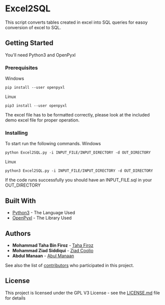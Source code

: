 # Excel2SQL
This script converts tables created in excel into SQL queries for easoy conversion of excel to SQL. 

## Getting Started

You'll need Python3 and OpenPyxl

### Prerequisites
Windows
```
pip install --user openpyxl 
```

Linux
```
pip3 install --user openpyxl 
```

The excel file has to be formatted correctly, please look at the included demo excel file for proper operation.

### Installing

To start run the following commands.
Windows
```
python Excel2SQL.py -i INPUT_FILE/INPUT_DIRECTORY -d OUT_DIRECTORY
```

Linux
```
python3 Excel2SQL.py -i INPUT_FILE/INPUT_DIRECTORY -d OUT_DIRECTORY
```
If the code runs successfully you should have an INPUT_FILE.sql in your OUT_DIRECTORY


## Built With

* [Python3](https://www.python.org/) - The Language Used
* [OpenPyxl](https://openpyxl.readthedocs.io/en/stable/) - The Library Used


## Authors

* **Mohammad Taha Bin Firoz** - [Taha Firoz](https://github.com/Taha-Firoz)
* **Mohammad Ziad Siddiqui** - [Ziad Coolio](https://github.com/ziadcoolio)
* **Abdul Manaan** - [Abul Manaan](https://github.com/444iamahmed)


See also the list of [contributors](https://github.com/your/project/contributors) who participated in this project.

## License

This project is licensed under the GPL V3 License - see the [LICENSE.md](LICENSE.md) file for details

